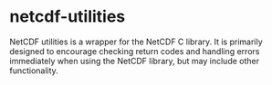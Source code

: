 # netcdf-utilities

NetCDF utilities is a wrapper for the NetCDF C library. It is primarily designed to encourage checking return codes and handling errors immediately when using the NetCDF library, but may include other functionality.